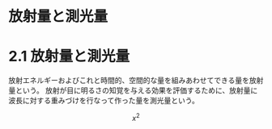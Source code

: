 # 放射量と測光量

# 2.1 放射量と測光量
放射エネルギーおよびこれと時間的、空間的な量を組みあわせてできる量を放射量という。
放射が目に明るさの知覚を与える効果を評価するために、放射量に波長に対する重みづけを行なって作った量を測光量という。

$$ x^2 $$


